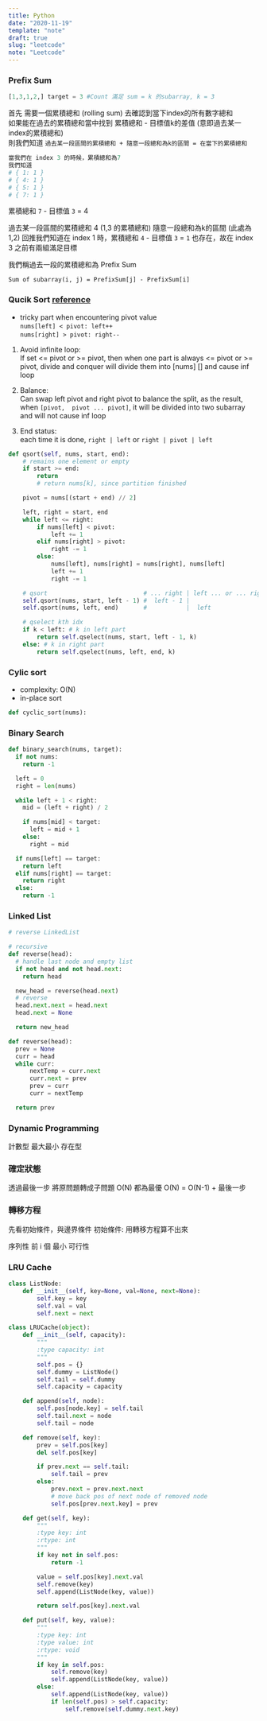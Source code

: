 ```yaml
---
title: Python
date: "2020-11-19"
template: "note"
draft: true
slug: "leetcode"
note: "Leetcode"
---
```


### Prefix Sum
```python
[1,3,1,2,] target = 3 #Count 滿足 sum = k 的subarray, k = 3
```
首先 需要一個累積總和 (rolling sum) 去確認到當下index的所有數字總和<br/>
如果能在過去的累積總和當中找到 累積總和 - 目標值k的差值 (意即過去某一index的累積總和) <br/>
則我們知道 `過去某一段區間的累積總和 + 隨意一段總和為k的區間 = 在當下的累積總和`

```python
當我們在 index 3 的時候，累積總和為7
我們知道
# { 1: 1 }
# { 4: 1 }
# { 5: 1 }
# { 7: 1 }
```
累積總和 `7` - 目標值 `3` = 4

過去某一段區間的累積總和 4 (1,3 的累積總和)
隨意一段總和為k的區間 (此處為 1,2)
回推我們知道在 index 1 時，累積總和 `4` - 目標值 `3` = `1` 也存在，故在 index 3 之前有兩組滿足目標

我們稱過去一段的累積總和為 Prefix Sum</br>
```
Sum of subarray(i, j) = PrefixSum[j] - PrefixSum[i]
```

### Qucik Sort [reference](https://github.com/michaelchen110/Learning-Notes/blob/master/leetcode.py)

- tricky part when encountering pivot value <br/>
  `nums[left] < pivot: left++` <br/>
  `nums[right] > pivot: right--`

1. Avoid infinite loop: <br/>
  If set <= pivot or >= pivot, then when one part is always <= pivot or >= pivot, divide and conquer will divide them into [nums] [] and cause inf loop

2. Balance: <br/>
  Can swap left pivot and right pivot to balance the split, as the result, when `[pivot,  pivot ... pivot]`, it will be divided into two subarray and will not cause inf loop

3. End status: <br/>
  each time it is done,
  `right | left`  or  `right | pivot | left`

```python
def qsort(self, nums, start, end):
    # remains one element or empty
    if start >= end:
        return
        # return nums[k], since partition finished

    pivot = nums[(start + end) // 2]

    left, right = start, end
    while left <= right:
        if nums[left] < pivot:
            left += 1
        elif nums[right] > pivot:
            right -= 1
        else:
            nums[left], nums[right] = nums[right], nums[left]
            left += 1
            right -= 1

    # qsort                           # ... right | left ... or ... right == left ...
    self.qsort(nums, start, left - 1) #  left - 1 |
    self.qsort(nums, left, end)       #           |  left

    # qselect kth idx
    if k < left: # k in left part
        return self.qselect(nums, start, left - 1, k)
    else: # k in right part
        return self.qselect(nums, left, end, k)
```

### Cylic sort
- complexity: O(N)
- in-place sort
```python
def cyclic_sort(nums):
```



### Binary Search
```python
def binary_search(nums, target):
  if not nums:
    return -1

  left = 0
  right = len(nums)

  while left + 1 < right:
    mid = (left + right) / 2

    if nums[mid] < target:
      left = mid + 1
    else:
      right = mid

  if nums[left] == target:
    return left
  elif nums[right] == target:
    return right
  else:
    return -1
```

### Linked List
```python
# reverse LinkedList

# recursive
def reverse(head):
  # handle last node and empty list
  if not head and not head.next:
    return head

  new_head = reverse(head.next)
  # reverse
  head.next.next = head.next
  head.next = None

  return new_head

def reverse(head):
  prev = None
  curr = head
  while curr:
      nextTemp = curr.next
      curr.next = prev
      prev = curr
      curr = nextTemp

  return prev
```

### Dynamic Programming
計數型
最大最小
存在型

### 確定狀態
透過最後一步 將原問題轉成子問題
O(N) 都為最優
O(N) = O(N-1) + 最後一步

### 轉移方程
先看初始條件，與邊界條件
初始條件: 用轉移方程算不出來


序列性 前 i 個 最小 可行性


### LRU Cache
```python
class ListNode:
    def __init__(self, key=None, val=None, next=None):
        self.key = key
        self.val = val
        self.next = next

class LRUCache(object):
    def __init__(self, capacity):
        """
        :type capacity: int
        """
        self.pos = {}
        self.dummy = ListNode()
        self.tail = self.dummy
        self.capacity = capacity

    def append(self, node):
        self.pos[node.key] = self.tail
        self.tail.next = node
        self.tail = node

    def remove(self, key):
        prev = self.pos[key]
        del self.pos[key]

        if prev.next == self.tail:
            self.tail = prev
        else:
            prev.next = prev.next.next
            # move back pos of next node of removed node
            self.pos[prev.next.key] = prev

    def get(self, key):
        """
        :type key: int
        :rtype: int
        """
        if key not in self.pos:
            return -1

        value = self.pos[key].next.val
        self.remove(key)
        self.append(ListNode(key, value))

        return self.pos[key].next.val

    def put(self, key, value):
        """
        :type key: int
        :type value: int
        :rtype: void
        """
        if key in self.pos:
            self.remove(key)
            self.append(ListNode(key, value))
        else:
            self.append(ListNode(key, value))
            if len(self.pos) > self.capacity:
                self.remove(self.dummy.next.key)
```